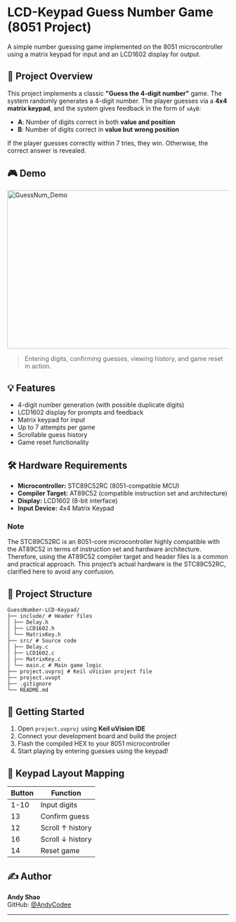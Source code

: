 # LCD-Keypad Guess Number Game (8051 Project)

A simple number guessing game implemented on the 8051 microcontroller using a matrix keypad for input and an LCD1602 display for output.

## 🔧 Project Overview

This project implements a classic **"Guess the 4-digit number"** game. The system randomly generates a 4-digit number. The player guesses via a **4x4 matrix keypad**, and the system gives feedback in the form of `xAyB`:
- **A**: Number of digits correct in both **value and position**
- **B**: Number of digits correct in **value but wrong position**

If the player guesses correctly within 7 tries, they win. Otherwise, the correct answer is revealed.

## 🎮 Demo
<img src="https://github.com/user-attachments/assets/e5b08322-314c-4214-b4de-5d551977902e" width="640" height="360" alt="GuessNum_Demo">

> Entering digits, confirming guesses, viewing history, and game reset in action.

## 💡 Features

- 4-digit number generation (with possible duplicate digits)
- LCD1602 display for prompts and feedback
- Matrix keypad for input
- Up to 7 attempts per game
- Scrollable guess history
- Game reset functionality

## 🛠️ Hardware Requirements

- **Microcontroller:** STC89C52RC (8051-compatible MCU)  
- **Compiler Target:** AT89C52 (compatible instruction set and architecture)  
- **Display:** LCD1602 (8-bit interface)  
- **Input Device:** 4x4 Matrix Keypad  

### Note

The STC89C52RC is an 8051-core microcontroller highly compatible with the AT89C52 in terms of instruction set and hardware architecture. Therefore, using the AT89C52 compiler target and header files is a common and practical approach. This project’s actual hardware is the STC89C52RC, clarified here to avoid any confusion.

## 📁 Project Structure
```
GuessNumber-LCD-Keypad/
├── include/ # Header files
│ ├── Delay.h
│ ├── LCD1602.h
│ └── MatrixKey.h
├── src/ # Source code
│ ├── Delay.c
│ ├── LCD1602.c
│ ├── MatrixKey.c
│ └── main.c # Main game logic
├── project.uvproj # Keil uVision project file
├── project.uvopt
├── .gitignore
└── README.md
```

## 🚀 Getting Started

1. Open `project.uvproj` using **Keil uVision IDE**
2. Connect your development board and build the project
3. Flash the compiled HEX to your 8051 microcontroller
4. Start playing by entering guesses using the keypad!

## 🔢 Keypad Layout Mapping

| Button | Function      |
|--------|---------------|
| 1-10   | Input digits  |
| 13     | Confirm guess |
| 12     | Scroll ↑ history |
| 16     | Scroll ↓ history |
| 14     | Reset game    |

## ✍️ Author

**Andy Shao**  
GitHub: [@AndyCodee](https://github.com/AndyCodee)

---



